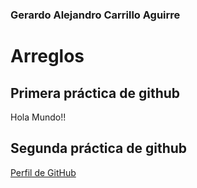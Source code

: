 ### Gerardo Alejandro Carrillo Aguirre

# Arreglos

## Primera práctica de github
Hola Mundo!!

## Segunda práctica de github
[Perfil de GitHub](https://github.com/GerazCars)
